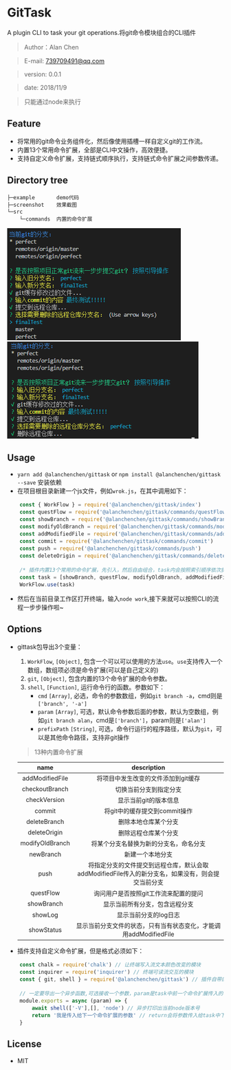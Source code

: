 # GitTask
A plugin CLI to task your git operations.将git命令模块组合的CLI插件
> Author：Alan Chen

> E-mail: 739709491@qq.com

> version: 0.0.1

> date: 2018/11/9

> 只能通过node来执行

## Feature
* 将常用的git命令业务组件化，然后像使用插槽一样自定义git的工作流。
* 内置13个常用命令扩展，全部是CLI中文操作，高效便捷。
* 支持自定义命令扩展，支持链式顺序执行，支持链式命令扩展之间参数传递。

## Directory tree
``` 
├─example       demo代码
├─screenshot    效果截图
└─src
    └─commands  内置的命令扩展
```

![](./screenshot/task2.png)
![](./screenshot/task1.png)

## Usage
* `yarn add @alanchenchen/gittask` or `npm install @alanchenchen/gittask --save` 安装依赖
* 在项目根目录新建一个js文件，例如`wrok.js`，在其中调用如下：
```js
    const { WorkFlow } = require('@alanchenchen/gittask/index')
    const questFlow = require('@alanchenchen/gittask/commands/questFlow')
    const showBranch = require('@alanchenchen/gittask/commands/showBranch')
    const modifyOldBranch = require('@alanchenchen/gittask/commands/modifyOldBranch') 
    const addModifiedFile = require('@alanchenchen/gittask/commands/addModifiedFile') 
    const commit = require('@alanchenchen/gittask/commands/commit') 
    const push = require('@alanchenchen/gittask/commands/push') 
    const deleteOrigin = require('@alanchenchen/gittask/commands/deleteOrigin')

    /* 插件内置13个常用的命令扩展，先引入，然后自由组合，task内会按照索引顺序依次执行 */
    const task = [showBranch, questFlow, modifyOldBranch, addModifiedFile, commit, push, deleteOrigin]
    WorkFlow.use(task)

```
* 然后在当前目录工作区打开终端，输入`node work`,接下来就可以按照CLI的流程一步步操作啦~

## Options
* gittask包导出3个变量：
    1. `WorkFlow`, `[Object]`, 包含一个可以可以使用的方法`use`。`use`支持传入一个数组，数组项必须是命令扩展(可以是自己定义的)
    2. `git`, `[Object]`, 包含内置的13个命令扩展的命令参数。
    3. `shell`, `[Function]`, 运行命令行的函数。参数如下：
        * `cmd` `[Array]`, 必选，命令的参数数组，例如`git branch -a`，cmd则是`['branch', '-a']`
        * `param` `[Array]`, 可选，默认命令参数后面的参数，默认为空数组，例如`git branch alan`，cmd是`['branch']`，param则是`['alan']`
        * `prefixPath` `[String]`, 可选，命令行运行的程序路径，默认为`git`，可以是其他命令路径，支持非git操作
    
    > 13种内置命令扩展

    | name           |      description                   |
    |:--------------:|:----------------------------------:|
    | addModifiedFile| 将项目中发生改变的文件添加到git缓存   |
    | checkoutBranch | 切换当前分支到指定分支               |
    | checkVersion   | 显示当前git的版本信息                |
    | commit         | 将git中的缓存提交到commit操作        |
    | deleteBranch   | 删除本地仓库某个分支                        | 
    | deleteOrigin   | 删除远程仓库某个分支                 | 
    | modifyOldBranch| 将某个分支名替换为新的分支名，命名分支 | 
    | newBranch      | 新建一个本地分支                     | 
    | push           | 将指定分支的文件提交到远程仓库，默认会取addModifiedFile传入的新分支名，如果没有，则会提交当前分支| 
    | questFlow      | 询问用户是否按照git工作流来配置的提问 | 
    | showBranch     | 显示当前所有分支，包含远程分支        | 
    | showLog        | 显示当前分支的log日志                | 
    | showStatus     | 显示当前分支文件的状态，只有当有状态变化，才能调用addModifiedFile| 

* 插件支持自定义命令扩展，但是格式必须如下：
```js
    const chalk = require('chalk') // 让终端写入流文本颜色改变的模块
    const inquirer = require('inquirer') // 终端可读流交互的模块
    const { git, shell } = require('@alanchenchen/gittask') // 插件自带的shell方法和默认git参数

    // 一定要导出一个异步函数,可选接收一个参数，param是task中前一个命令扩展传入的参数
    module.exports = async (param) => {
        await shell(['-V'],[], 'node') // 异步打印出当前node版本号
        return '我是传入给下一个命令扩展的参数' // return会将参数传入给task中下一个命令扩展，可以不传
    }

```

## License
* MIT
